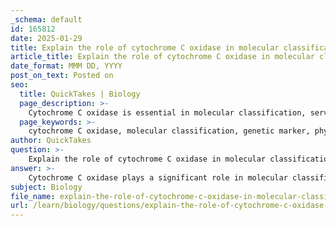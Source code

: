```yaml
---
_schema: default
id: 165812
date: 2025-01-29
title: Explain the role of cytochrome C oxidase in molecular classification.
article_title: Explain the role of cytochrome C oxidase in molecular classification.
date_format: MMM DD, YYYY
post_on_text: Posted on
seo:
  title: QuickTakes | Biology
  page_description: >-
    Cytochrome C oxidase is essential in molecular classification, serving as a genetic marker for phylogenetic analysis and species identification, and providing insights into evolutionary biology and ecology.
  page_keywords: >-
    cytochrome C oxidase, molecular classification, genetic marker, phylogenetic analysis, COX1 gene, species identification, DNA barcoding, ecological insights, evolutionary biology, systematics, taxonomy
author: QuickTakes
question: >-
    Explain the role of cytochrome C oxidase in molecular classification.
answer: >-
    Cytochrome C oxidase plays a significant role in molecular classification, particularly in the context of phylogenetics and evolutionary biology. This enzyme is a crucial component of the electron transport chain in cellular respiration, facilitating the transfer of electrons from cytochrome c to molecular oxygen, which is essential for aerobic respiration.\n\n### Role in Molecular Classification\n\n1. **Genetic Marker**: Cytochrome C oxidase is often used as a genetic marker in molecular techniques for classifying organisms. The gene encoding this enzyme (typically referred to as COX1) is highly conserved across many species, making it a reliable target for studying genetic differences and similarities among organisms.\n\n2. **Phylogenetic Analysis**: By comparing sequences of the cytochrome C oxidase gene among different species, researchers can construct phylogenetic trees that illustrate evolutionary relationships. Variations in the sequence can indicate how closely related different organisms are, providing insights into their evolutionary history.\n\n3. **Species Identification**: In biodiversity studies, cytochrome C oxidase sequences are frequently employed in DNA barcoding, a method used to identify species based on short genetic sequences. This is particularly useful in cases where morphological identification is challenging, such as with cryptic species or invertebrates.\n\n4. **Ecological and Evolutionary Insights**: The analysis of cytochrome C oxidase not only aids in classification but also helps in understanding ecological interactions and evolutionary adaptations. For instance, variations in the enzyme's structure and function can reflect adaptations to different environmental conditions or metabolic requirements.\n\n### Conclusion\n\nIn summary, cytochrome C oxidase serves as a vital tool in molecular classification by providing a genetic basis for assessing relationships among organisms, aiding in species identification, and offering insights into evolutionary processes. Its conserved nature across diverse taxa makes it an invaluable resource in the fields of systematics and taxonomy.
subject: Biology
file_name: explain-the-role-of-cytochrome-c-oxidase-in-molecular-classification.md
url: /learn/biology/questions/explain-the-role-of-cytochrome-c-oxidase-in-molecular-classification
---
```


&nbsp;